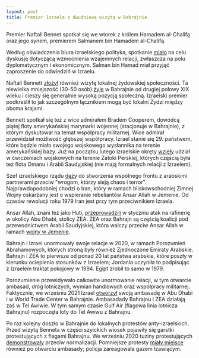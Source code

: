 ```yaml
---
layout: post
title: Premier Izraela z dwudniową wizytą w Bahrajnie
---
```

Premier Naftali Bennet spotkał się we wtorek z królem Hamadem al-Chalifą oraz jego synem, premierem Salmanem bin Hamadem al-Chalifą. 

Według oświadczenia biura izraelskiego polityka, spotkanie [miało](https://www.aljazeera.com/news/2022/2/14/israeli-prime-minister-lands-in-bahrain-in-first) na celu dyskusję dotyczącą wzmocnienia wzajemnych relacji, zwłaszcza na polu dyplomatycznym i ekonomicznym. Salman bin Hamad miał przyjąć zaproszenie do odwiedziń w Izraelu.

Naftali Bennett [złożył](https://www.thenationalnews.com/gulf-news/bahrain/2022/02/15/israel-pm-naftali-bennett-to-meet-bahrain-king-on-landmark-visit/) również wizytę lokalnej żydowskiej społeczności. Ta niewielka mniejszość (30-50 osób) [żyje](https://twitter.com/arabizmy/status/1488265233198383104) w Bahrajnie od drugiej połowy XIX wieku i cieszy się generalnie wysoką pozycją społeczną. Izraelski premier podkreślił to jak szczególnym łącznikiem mogą być lokalni Żydzi między oboma krajami. 

Bennett spotkał się też z wice admirałem Bradem Cooperem, dowódcą piątej floty amerykańskiej marynarki wojennej (stacjonuje w Bahrajnie), z którym dyskutował na temat współpracy militarnej. Wice admirał przewidział możliwość głębszej współpracy. Izrael stanie się 29. państwem, które będzie miało swojego wojskowego wysłannika na terenie amerykańskiej bazy. Już na początku lutego izraelskie okręty [wzięły](https://abcnews.go.com/International/wireStory/israel-pm-meets-bahrain-crown-prince-push-tighten-82899415) udział w ćwiczeniach wojskowych na terenie Zatoki Perskiej, których częścią była też flota Omanu i Arabii Saudyjskiej (nie mają formalnych relacji z Izraelem). 

Szef izraelskiego rządu [dąży](https://www.reuters.com/world/middle-east/israel-seeks-new-regional-bloc-with-arab-partners-bennett-says-bahrain-2022-02-15/) do stworzenia wspólnego frontu z arabskimi partnerami przeciw "wrogom, którzy sieją chaos i terror". Najprawdopodobniej chodzi o Iran, który w ramach bliskowschodniej Zimnej Wojny oskarżany jest o wspieranie rebeliantów Ansar Allah w Jemenie. Od czasów rewolucji roku 1979 Iran jest przy tym przeciwnikiem Izraela. 

Ansar Allah, znani też jako Huti, [przeprowadzili](https://www.aljazeera.com/news/2022/2/3/timeline-uae-drone-missile-attacks-houthis-yemen) w styczniu atak na rafinerię w okolicy Abu Dhabi, stolicy ZEA. ZEA oraz Bahrajn są częścią koalicji pod przewodnictwem Arabii Saudyjskiej, która walczy przeciw Ansar Allah w ramach [wojny w Jemenie](https://www.bbc.com/news/world-middle-east-29319423). 

Bahrajn i Izrael unormowały swoje relacje w 2020, w ramach Porozumień Abrahamowych, których stroną były również Zjednoczone Emiraty Arabskie. Bahrajn i ZEA to pierwsze od ponad 20 lat państwa arabskie, które poszły w kierunku ocieplenia stosunków z Izraelem; Jordania uczyniła to podpisując z Izraelem traktat pokojowy w 1994. Egipt zrobił to samo w 1979.

Porozumienie przewidywało całkowite unormowanie relacji, w tym otwarcie ambasad, dróg lotniczych, wymian handlowych oraz współpracy militarnej. Faktycznie, we wrześniu 2021 Izrael [otworzył](https://www.timesofisrael.com/lapid-inaugurates-israeli-embassy-in-bahrain/) swoją ambasadę w Abu Dhabi i  w World Trade Center w Bahrajnie. Ambasadady Bahrajnu i ZEA działają zaś w Tel Awiwie. W tym samym czasie Gulf Air (flagowa linia lotnicza Bahrajnu) rozpoczęła loty do Tel Awiwu z Bahrajnu. 

Po raz kolejny doszło w Bahrajnie do lokalnych protestów anty-izraelskich. Przed wizytą Benneta w części szyickich wiosek pojawiły się garstki protestujących z flagami Bahrajnu. We wrześniu 2020 tuziny protestujących [demonstrowały](https://www.timesofisrael.com/bahrainis-protest-us-sponsored-israel-normalization-deal/) przeciw normalizacji. Pomniejsze protesty [miały miejsce](https://www.france24.com/en/live-news/20211001-protests-in-bahrain-over-new-israeli-embassy) również po otwarciu ambasady; policja zareagowała gazem łzawiącym.
